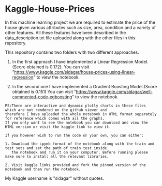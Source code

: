 # Kaggle-House-Prices
In this machine learning project we are required to estimate the price of the house given various attributes such as size, area, condition and a variety of other features. All these features have been described in the data_description.txt file uploaded along with the other files in this repository.

This repository contains two folders with two different approaches.

  1. In the first approach I have implemented a Linear Regression Model.(Score obtained is 0.172).
  You can visit "https://www.kaggle.com/sidagar/house-prices-using-linear-regression" to view the notebook.

  2. In the second one I have implemented a Gradient Boosting Model.(Score obtained is 0.151)
  You can visit "https://www.kaggle.com/sidagar/well-commented-code-xgboosting" to view the notebook.
  
    PS:There are interactive and dynamic plotly charts in these files which are not rendered on the github viewer and 
    therefore I have uploaded the whole notebook in HTML format separately for reference which comes with all the graphs.
    If you only want to see the notebook you can download and view the HTML version or visit the kaggle link to view it.
    
    If you however wish to run the code on your own, you can either:
    
    1. Download the ipynb format of the notebook along with the train and test sets and set the path of train test inside 
       the notebook and run it on your computer. Before running please make sure to install all the relevant libraries.
    
    2. Visit kaggle links provided and fork the pinned version of the notebook and then run the notebook.

My Kaggle username is "sidagar" without quotes.
